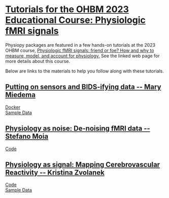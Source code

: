 [Tutorials for the OHBM 2023 Educational Course: Physiologic fMRI signals](#ohbm23tutorials)
=========================================================================

Physiopy packages are featured in a few hands-on tutorials at the 2023 OHBM course,
[Physiologic fMRI signals: friend or foe? How and why to measure, model, and account for physiology.](https://ww6.aievolution.com/hbm2301/index.cfm?do=ev.viewEv&ev=1241)
See the linked web page for more details about this course.

Below are links to the materials to help you follow along with these tutorials.


[Putting on sensors and BIDS-ifying data -- Mary Miedema](#sensorsandbids)
-------------------------------------------------------

[Docker](https://hub.docker.com/r/mmiedema/phys2bids_base)  
[Sample Data](https://osf.io/3txqr/)


[Physiology as noise: De-noising fMRI data -- Stefano Moia](#physasnoise)
---------------------------------------------------------

[Code](https://github.com/smoia/ohbm2023noisetutorial)


[Physiology as signal: Mapping Cerebrovascular Reactivity -- Kristina Zvolanek](#physassignal)
-------------------------------------------------------------------------------

[Code](https://github.com/kristinazvolanek/cvr-tutorial-ohbm23)  
[Sample Data](https://osf.io/3txqr/)